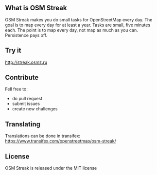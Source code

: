 ## What is OSM Streak ##

OSM Streak makes you do small tasks for OpenStreetMap every day. The goal is to map every day for at least a year. Tasks are small, five minutes each. The point is to map every day, not map as much as you can. Persistence pays off.

## Try it ##

http://streak.osmz.ru

## Contribute ##

Fell free to:
*  do pull request
*  submit issues
*  create new challenges

## Translating ##

Translations can be done in transifex: https://www.transifex.com/openstreetmap/osm-streak/

## License ##

OSM Streak is released under the MIT license
